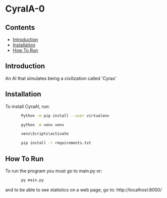 # CyraIA-0

## Contents

- [Introduction](#introduction)
- [Installation](#installation)
- [How To Run](#how-to-run)

## Introduction

An AI that simulates being a civilization called 'Cyras'

## Installation

To install CyraAI, run:

 ```sh
        Python -m pip install --user virtualenv

        python -m venv venv

        venv\Scripts\activate

        pip install -r requirements.txt

 ```

## How To Run
 To run the program you must go to main.py or:
 ```sh
        py main.py
 ```

 and to be able to see statistics on a web page, go to: http://localhost:8050/

